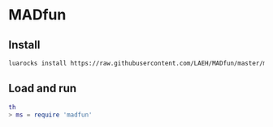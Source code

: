 MADfun
==========

Install
-------

```sh
luarocks install https://raw.githubusercontent.com/LAEH/MADfun/master/madsublime-scm-1.rockspec
```

Load and run
------------

```lua
th
> ms = require 'madfun'
```
